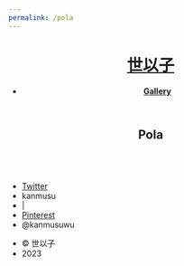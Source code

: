 ```yaml
---
permalink: /pola
---
```


<html>
	<head>
		<title>世以子</title>
		<meta charset="utf-8" />
		<meta name="viewport" content="width=device-width, initial-scale=1, user-scalable=no" />
		<link rel="stylesheet" href="assets/css/main.css" />
		<noscript><link rel="stylesheet" href="assets/css/noscript.css" /></noscript>
	</head>
    <body>
			<header id="header">
				<h1><a href="/">世以子</a></h1>
				<nav>
					<ul>
						<li><b><a href="lewds">Gallery</a></b></li>
					</ul>
				</nav>
			</header>
			<section id="#pola" class="main style3 primary">
				<div class="content">
					<header>
						<h2>Pola</h2>
						<p></p>
					</header>
					<!-- Gallery  -->
						<div class="gallery">
							<article class="from-bottom">
								<a href="images/lewds/pola/0bf42506c6320e523132105db0df544a.png" class="image fit"><img src="images/lewdsthumbs/pola/0bf42506c6320e523132105db0df544a.png" title="" alt="" /></a>
							</article>
							<article class="from-bottom">
								<a href="images/lewds/pola/0f3834c299b613529bdc2d442b50c659.png" class="image fit"><img src="images/lewdsthumbs/pola/0f3834c299b613529bdc2d442b50c659.png" title="" alt="" /></a>
							</article>
							<article class="from-bottom">
								<a href="images/lewds/pola/1b3797cd7c38f2d4806bd7dea45950a8.jpg" class="image fit"><img src="images/lewdsthumbs/pola/1b3797cd7c38f2d4806bd7dea45950a8.png" title="" alt="" /></a>
							</article>
							<article class="from-bottom">
								<a href="images/lewds/pola/2b4935073ce2cdb839c47eb398d99e55.png" class="image fit"><img src="images/lewdsthumbs/pola/2b4935073ce2cdb839c47eb398d99e55.png" title="" alt="" /></a>
							</article>
							<article class="from-bottom">
								<a href="images/lewds/pola/2ed56545ae9b327be27d59a439497685.png" class="image fit"><img src="images/lewdsthumbs/pola/2ed56545ae9b327be27d59a439497685.png" title="" alt="" /></a>
							</article>
							<article class="from-bottom">
								<a href="images/lewds/pola/3c26eb87a0cadda537458cf4558f93e1.jpg" class="image fit"><img src="images/lewdsthumbs/pola/3c26eb87a0cadda537458cf4558f93e1.png" title="" alt="" /></a>
							</article>
							<article class="from-bottom">
								<a href="images/lewds/pola/3d1cb261226807591568bf5b98337b30.jpg" class="image fit"><img src="images/lewdsthumbs/pola/3d1cb261226807591568bf5b98337b30.png" title="" alt="" /></a>
							</article>
							<article class="from-bottom">
								<a href="images/lewds/pola/4e20072e617d5cb47c56ac8f2ae0ecaf.jpg" class="image fit"><img src="images/lewdsthumbs/pola/4e20072e617d5cb47c56ac8f2ae0ecaf.png" title="" alt="" /></a>
							</article>
							<article class="from-bottom">
								<a href="images/lewds/pola/4ec35bac5090b348ad4008949447ad70.jpeg" class="image fit"><img src="images/lewdsthumbs/pola/4ec35bac5090b348ad4008949447ad70.png" title="" alt="" /></a>
							</article>
							<article class="from-bottom">
								<a href="images/lewds/pola/05d891ef6c1cde3defb7ecfd181b6883.png" class="image fit"><img src="images/lewdsthumbs/pola/05d891ef6c1cde3defb7ecfd181b6883.png" title="" alt="" /></a>
							</article>
							<article class="from-bottom">
								<a href="images/lewds/pola/5d24e0b98919d6c1161518c17bc87dd0.jpg" class="image fit"><img src="images/lewdsthumbs/pola/5d24e0b98919d6c1161518c17bc87dd0.png" title="" alt="" /></a>
							</article>
							<article class="from-bottom">
								<a href="images/lewds/pola/5d156e6aba012ac70e2ee081ae69ee4a.jpg" class="image fit"><img src="images/lewdsthumbs/pola/5d156e6aba012ac70e2ee081ae69ee4a.png" title="" alt="" /></a>
							</article>
							<article class="from-bottom">
								<a href="images/lewds/pola/5dd50f488342e8a647d7d89cd1ae36b2.jpg" class="image fit"><img src="images/lewdsthumbs/pola/5dd50f488342e8a647d7d89cd1ae36b2.png" title="" alt="" /></a>
							</article>
							<article class="from-bottom">
								<a href="images/lewds/pola/6f901cde671516147ad850e6f95460ed.jpg" class="image fit"><img src="images/lewdsthumbs/pola/6f901cde671516147ad850e6f95460ed.png" title="" alt="" /></a>
							</article>
							<article class="from-bottom">
								<a href="images/lewds/pola/6fc914d897c84acc37aba7c7fa53689f.jpg" class="image fit"><img src="images/lewdsthumbs/pola/6fc914d897c84acc37aba7c7fa53689f.png" title="" alt="" /></a>
							</article>
							<article class="from-bottom">
								<a href="images/lewds/pola/7cecd12645d771fc494bc4c7bf30a378.jpg" class="image fit"><img src="images/lewdsthumbs/pola/7cecd12645d771fc494bc4c7bf30a378.png" title="" alt="" /></a>
							</article>
							<article class="from-bottom">
								<a href="images/lewds/pola/8d23958c42238543d8e41d27822cdaf4.jpg" class="image fit"><img src="images/lewdsthumbs/pola/8d23958c42238543d8e41d27822cdaf4.png" title="" alt="" /></a>
							</article>
							<article class="from-bottom">
								<a href="images/lewds/pola/009ae3eecb64f2038f57fe9e41294551.png" class="image fit"><img src="images/lewdsthumbs/pola/009ae3eecb64f2038f57fe9e41294551.png" title="" alt="" /></a>
							</article>
							<article class="from-bottom">
								<a href="images/lewds/pola/09dc63652d3e2e32736dd449d4b4b863.png" class="image fit"><img src="images/lewdsthumbs/pola/09dc63652d3e2e32736dd449d4b4b863.png" title="" alt="" /></a>
							</article>
							<article class="from-bottom">
								<a href="images/lewds/pola/9b87d7e33c79900530e1c66bf0e249c4.png" class="image fit"><img src="images/lewdsthumbs/pola/9b87d7e33c79900530e1c66bf0e249c4.png" title="" alt="" /></a>
							</article>
							<article class="from-bottom">
								<a href="images/lewds/pola/9bc76b6c16bdbee5d236eb275bd952a7.jpg" class="image fit"><img src="images/lewdsthumbs/pola/9bc76b6c16bdbee5d236eb275bd952a7.png" title="" alt="" /></a>
							</article>
							<article class="from-bottom">
								<a href="images/lewds/pola/9c143c7c51ea6ec2a72e62c021117c5f.jpg" class="image fit"><img src="images/lewdsthumbs/pola/9c143c7c51ea6ec2a72e62c021117c5f.png" title="" alt="" /></a>
							</article>
							<article class="from-bottom">
								<a href="images/lewds/pola/9c772b64a9603b0fbaeb6650847d7e69.jpg" class="image fit"><img src="images/lewdsthumbs/pola/9c772b64a9603b0fbaeb6650847d7e69.png" title="" alt="" /></a>
							</article>
							<article class="from-bottom">
								<a href="images/lewds/pola/9ce65648ba14c3d93914cf62a09ce0a9.png" class="image fit"><img src="images/lewdsthumbs/pola/9ce65648ba14c3d93914cf62a09ce0a9.png" title="" alt="" /></a>
							</article>
							<article class="from-bottom">
								<a href="images/lewds/pola/12f2432a409c8d874ecf327cc89a9c29.jpg" class="image fit"><img src="images/lewdsthumbs/pola/12f2432a409c8d874ecf327cc89a9c29.png" title="" alt="" /></a>
							</article>
							<article class="from-bottom">
								<a href="images/lewds/pola/17ad7a7913353c6fe70571b580f35d50.jpeg" class="image fit"><img src="images/lewdsthumbs/pola/17ad7a7913353c6fe70571b580f35d50.png" title="" alt="" /></a>
							</article>
							<article class="from-bottom">
								<a href="images/lewds/pola/23ac9c6d15920247c082b932357a0ac2.jpg" class="image fit"><img src="images/lewdsthumbs/pola/23ac9c6d15920247c082b932357a0ac2.png" title="" alt="" /></a>
							</article>
							<article class="from-bottom">
								<a href="images/lewds/pola/24b59d045a4e6b62b34b5eae441f4d32.jpg" class="image fit"><img src="images/lewdsthumbs/pola/24b59d045a4e6b62b34b5eae441f4d32.png" title="" alt="" /></a>
							</article>
							<article class="from-bottom">
								<a href="images/lewds/pola/30d6a38a69d0b055ca2951d686914122.png" class="image fit"><img src="images/lewdsthumbs/pola/30d6a38a69d0b055ca2951d686914122.png" title="" alt="" /></a>
							</article>
							<article class="from-bottom">
								<a href="images/lewds/pola/33b2734303455b272d4962a691c0d9f6.png" class="image fit"><img src="images/lewdsthumbs/pola/33b2734303455b272d4962a691c0d9f6.png" title="" alt="" /></a>
							</article>
							<article class="from-bottom">
								<a href="images/lewds/pola/038fd50c4d99a913baf02ea91bb1f635.png" class="image fit"><img src="images/lewdsthumbs/pola/038fd50c4d99a913baf02ea91bb1f635.png" title="" alt="" /></a>
							</article>
							<article class="from-bottom">
								<a href="images/lewds/pola/39aa517a0a26a245a019517d69cf44f4.jpg" class="image fit"><img src="images/lewdsthumbs/pola/39aa517a0a26a245a019517d69cf44f4.png" title="" alt="" /></a>
							</article>
							<article class="from-bottom">
								<a href="images/lewds/pola/39c8db9984f2b7905027d2c34de733c1.png" class="image fit"><img src="images/lewdsthumbs/pola/39c8db9984f2b7905027d2c34de733c1.png" title="" alt="" /></a>
							</article>
							<article class="from-bottom">
								<a href="images/lewds/pola/46e061360907b5aad2afd5d16e55500f.jpg" class="image fit"><img src="images/lewdsthumbs/pola/46e061360907b5aad2afd5d16e55500f.png" title="" alt="" /></a>
							</article>
							<article class="from-bottom">
								<a href="images/lewds/pola/49d7d72324d9256a1052f1cd9cb9984d.png" class="image fit"><img src="images/lewdsthumbs/pola/49d7d72324d9256a1052f1cd9cb9984d.png" title="" alt="" /></a>
							</article>
							<article class="from-bottom">
								<a href="images/lewds/pola/50be45136dfa4705f592a732e2ce0c78.png" class="image fit"><img src="images/lewdsthumbs/pola/50be45136dfa4705f592a732e2ce0c78.png" title="" alt="" /></a>
							</article>
							<article class="from-bottom">
								<a href="images/lewds/pola/58d2210e05bbed14cfdd3f3877e80235.jpg" class="image fit"><img src="images/lewdsthumbs/pola/58d2210e05bbed14cfdd3f3877e80235.png" title="" alt="" /></a>
							</article>
							<article class="from-bottom">
								<a href="images/lewds/pola/62ab0b0e0b97aebcee938386d06c9b13.png" class="image fit"><img src="images/lewdsthumbs/pola/62ab0b0e0b97aebcee938386d06c9b13.png" title="" alt="" /></a>
							</article>
							<article class="from-bottom">
								<a href="images/lewds/pola/62bb7ac00ccec82efc9fdd5eb6d1e06f.png" class="image fit"><img src="images/lewdsthumbs/pola/62bb7ac00ccec82efc9fdd5eb6d1e06f.png" title="" alt="" /></a>
							</article>
							<article class="from-bottom">
								<a href="images/lewds/pola/65e578230743ab4e72de1312622e0df1.jpg" class="image fit"><img src="images/lewdsthumbs/pola/65e578230743ab4e72de1312622e0df1.png" title="" alt="" /></a>
							</article>
							<article class="from-bottom">
								<a href="images/lewds/pola/70fc76560efcbf6a6fcb4dccf3358145.jpg" class="image fit"><img src="images/lewdsthumbs/pola/70fc76560efcbf6a6fcb4dccf3358145.png" title="" alt="" /></a>
							</article>
							<article class="from-bottom">
								<a href="images/lewds/pola/72a8e98ee75e3338ab07a365642049bc.png" class="image fit"><img src="images/lewdsthumbs/pola/72a8e98ee75e3338ab07a365642049bc.png" title="" alt="" /></a>
							</article>
							<article class="from-bottom">
								<a href="images/lewds/pola/75c3fe859251af94a468ffa3f7240c4b.jpg" class="image fit"><img src="images/lewdsthumbs/pola/75c3fe859251af94a468ffa3f7240c4b.png" title="" alt="" /></a>
							</article>
							<article class="from-bottom">
								<a href="images/lewds/pola/79fc0d4f0783281092c20a43e892e5b9.png" class="image fit"><img src="images/lewdsthumbs/pola/79fc0d4f0783281092c20a43e892e5b9.png" title="" alt="" /></a>
							</article>
							<article class="from-bottom">
								<a href="images/lewds/pola/82d6f44843992970283297d0c45ff0b3.png" class="image fit"><img src="images/lewdsthumbs/pola/82d6f44843992970283297d0c45ff0b3.png" title="" alt="" /></a>
							</article>
							<article class="from-bottom">
								<a href="images/lewds/pola/83fc6ab858d7d10f9be06ccafc5f7430.jpg" class="image fit"><img src="images/lewdsthumbs/pola/83fc6ab858d7d10f9be06ccafc5f7430.png" title="" alt="" /></a>
							</article>
							<article class="from-bottom">
								<a href="images/lewds/pola/89ed81b0eb0747c8b26540d7234e6a84.png" class="image fit"><img src="images/lewdsthumbs/pola/89ed81b0eb0747c8b26540d7234e6a84.png" title="" alt="" /></a>
							</article>
							<article class="from-bottom">
								<a href="images/lewds/pola/92bb8e0e316877cf062f73bd3670c32d.jpg" class="image fit"><img src="images/lewdsthumbs/pola/92bb8e0e316877cf062f73bd3670c32d.png" title="" alt="" /></a>
							</article>
							<article class="from-bottom">
								<a href="images/lewds/pola/342e0c257f05f8358b3bc92b0d2598d5.jpg" class="image fit"><img src="images/lewdsthumbs/pola/342e0c257f05f8358b3bc92b0d2598d5.png" title="" alt="" /></a>
							</article>
							<article class="from-bottom">
								<a href="images/lewds/pola/474c8a8ecf081791255d8021c209c7e3.png" class="image fit"><img src="images/lewdsthumbs/pola/474c8a8ecf081791255d8021c209c7e3.png" title="" alt="" /></a>
							</article>
							<article class="from-bottom">
								<a href="images/lewds/pola/477a3c4d8870eae7222726675f0e899a.png" class="image fit"><img src="images/lewdsthumbs/pola/477a3c4d8870eae7222726675f0e899a.png" title="" alt="" /></a>
							</article>
							<article class="from-bottom">
								<a href="images/lewds/pola/490e47e5ac5c1cb9e66530de964bbb2c.png" class="image fit"><img src="images/lewdsthumbs/pola/490e47e5ac5c1cb9e66530de964bbb2c.png" title="" alt="" /></a>
							</article>
							<article class="from-bottom">
								<a href="images/lewds/pola/534ebece604b8990f66a4ddb7dda6680.jpg" class="image fit"><img src="images/lewdsthumbs/pola/534ebece604b8990f66a4ddb7dda6680.png" title="" alt="" /></a>
							</article>
							<article class="from-bottom">
								<a href="images/lewds/pola/0663d3b7a9c2d60626f4f437a2b9539f.jpg" class="image fit"><img src="images/lewdsthumbs/pola/0663d3b7a9c2d60626f4f437a2b9539f.png" title="" alt="" /></a>
							</article>
							<article class="from-bottom">
								<a href="images/lewds/pola/922cc60b33aab8e320978789a003fa98.jpg" class="image fit"><img src="images/lewdsthumbs/pola/922cc60b33aab8e320978789a003fa98.png" title="" alt="" /></a>
							</article>
							<article class="from-bottom">
								<a href="images/lewds/pola/1536e03b031f02a539778575012c4192.jpg" class="image fit"><img src="images/lewdsthumbs/pola/1536e03b031f02a539778575012c4192.png" title="" alt="" /></a>
							</article>
							<article class="from-bottom">
								<a href="images/lewds/pola/3351bd48f60ca274e6f72d9491c4437b.jpg" class="image fit"><img src="images/lewdsthumbs/pola/3351bd48f60ca274e6f72d9491c4437b.png" title="" alt="" /></a>
							</article>
							<article class="from-bottom">
								<a href="images/lewds/pola/3506ffe821a37b5e20f83514b72f6dc7.png" class="image fit"><img src="images/lewdsthumbs/pola/3506ffe821a37b5e20f83514b72f6dc7.png" title="" alt="" /></a>
							</article>
							<article class="from-bottom">
								<a href="images/lewds/pola/4066f5bdc01a2fbe446b457db4ef31f4.jpg" class="image fit"><img src="images/lewdsthumbs/pola/4066f5bdc01a2fbe446b457db4ef31f4.png" title="" alt="" /></a>
							</article>
							<article class="from-bottom">
								<a href="images/lewds/pola/4516a40d1cd91b10cdfad3872a181598.jpg" class="image fit"><img src="images/lewdsthumbs/pola/4516a40d1cd91b10cdfad3872a181598.png" title="" alt="" /></a>
							</article>
							<article class="from-bottom">
								<a href="images/lewds/pola/5681ca37625e7032c1198fb103a34fff.png" class="image fit"><img src="images/lewdsthumbs/pola/5681ca37625e7032c1198fb103a34fff.png" title="" alt="" /></a>
							</article>
							<article class="from-bottom">
								<a href="images/lewds/pola/6527e3a4585dd89a38bb0f89610bddcd.png" class="image fit"><img src="images/lewdsthumbs/pola/6527e3a4585dd89a38bb0f89610bddcd.png" title="" alt="" /></a>
							</article>
							<article class="from-bottom">
								<a href="images/lewds/pola/8018a131fe4c7869078a9fb984319fdd.png" class="image fit"><img src="images/lewdsthumbs/pola/8018a131fe4c7869078a9fb984319fdd.png" title="" alt="" /></a>
							</article>
							<article class="from-bottom">
								<a href="images/lewds/pola/8424ddb802d1d15e5004645ae614aaba.png" class="image fit"><img src="images/lewdsthumbs/pola/8424ddb802d1d15e5004645ae614aaba.png" title="" alt="" /></a>
							</article>
							<article class="from-bottom">
								<a href="images/lewds/pola/22294d2adc7025e13cbf8ba3d1cb69f4.jpg" class="image fit"><img src="images/lewdsthumbs/pola/22294d2adc7025e13cbf8ba3d1cb69f4.png" title="" alt="" /></a>
							</article>
							<article class="from-bottom">
								<a href="images/lewds/pola/76051e9da42f2a7279978368613dd2d5.jpg" class="image fit"><img src="images/lewdsthumbs/pola/76051e9da42f2a7279978368613dd2d5.png" title="" alt="" /></a>
							</article>
							<article class="from-bottom">
								<a href="images/lewds/pola/80405d125f8434dc8d288b492ec98b16.png" class="image fit"><img src="images/lewdsthumbs/pola/80405d125f8434dc8d288b492ec98b16.png" title="" alt="" /></a>
							</article>
							<article class="from-bottom">
								<a href="images/lewds/pola/2206036fba141ba82e3daf4c8d2005b4.jpg" class="image fit"><img src="images/lewdsthumbs/pola/2206036fba141ba82e3daf4c8d2005b4.png" title="" alt="" /></a>
							</article>
							<article class="from-bottom">
								<a href="images/lewds/pola/a1e5828f210c82cdc5117e45dd3fe3d7.jpg" class="image fit"><img src="images/lewdsthumbs/pola/a1e5828f210c82cdc5117e45dd3fe3d7.png" title="" alt="" /></a>
							</article>
							<article class="from-bottom">
								<a href="images/lewds/pola/a4fe2245ded1d4cb1ef998d81a46145f.jpg" class="image fit"><img src="images/lewdsthumbs/pola/a4fe2245ded1d4cb1ef998d81a46145f.png" title="" alt="" /></a>
							</article>
							<article class="from-bottom">
								<a href="images/lewds/pola/a22bb6f85a9c7588a4807649fbd34463.jpg" class="image fit"><img src="images/lewdsthumbs/pola/a22bb6f85a9c7588a4807649fbd34463.png" title="" alt="" /></a>
							</article>
							<article class="from-bottom">
								<a href="images/lewds/pola/a573a71df9f96bfedbb6fe4171abf3aa.jpg" class="image fit"><img src="images/lewdsthumbs/pola/a573a71df9f96bfedbb6fe4171abf3aa.png" title="" alt="" /></a>
							</article>
							<article class="from-bottom">
								<a href="images/lewds/pola/a598150b7b4fe442d5c5021c59c4706f.jpg" class="image fit"><img src="images/lewdsthumbs/pola/a598150b7b4fe442d5c5021c59c4706f.png" title="" alt="" /></a>
							</article>
							<article class="from-bottom">
								<a href="images/lewds/pola/abd8816ffb6f419982f4887142e49acb.jpg" class="image fit"><img src="images/lewdsthumbs/pola/abd8816ffb6f419982f4887142e49acb.png" title="" alt="" /></a>
							</article>
							<article class="from-bottom">
								<a href="images/lewds/pola/b3e5c3704fc5d316db0b0dce3b64e734.jpg" class="image fit"><img src="images/lewdsthumbs/pola/b3e5c3704fc5d316db0b0dce3b64e734.png" title="" alt="" /></a>
							</article>
							<article class="from-bottom">
								<a href="images/lewds/pola/b6b4a4b2a545b77d277612d4d1aa7167.jpg" class="image fit"><img src="images/lewdsthumbs/pola/b6b4a4b2a545b77d277612d4d1aa7167.png" title="" alt="" /></a>
							</article>
							<article class="from-bottom">
								<a href="images/lewds/pola/b08dbaf3b6f39f01a4e36fa7d843e2b3.png" class="image fit"><img src="images/lewdsthumbs/pola/b08dbaf3b6f39f01a4e36fa7d843e2b3.png" title="" alt="" /></a>
							</article>
							<article class="from-bottom">
								<a href="images/lewds/pola/f6f150403a4b13f9d1e4ac1d7dac520a.png" class="image fit"><img src="images/lewdsthumbs/pola/f6f150403a4b13f9d1e4ac1d7dac520a.png" title="" alt="" /></a>
							</article>
							<article class="from-bottom">
								<a href="images/lewds/pola/b656edf36e7d43a2c9507753b474e296.png" class="image fit"><img src="images/lewdsthumbs/pola/b656edf36e7d43a2c9507753b474e296.png" title="" alt="" /></a>
							</article>
							<article class="from-bottom">
								<a href="images/lewds/pola/bb30b468563ecd9b1ca51d0392cccea7.jpeg" class="image fit"><img src="images/lewdsthumbs/pola/bb30b468563ecd9b1ca51d0392cccea7.png" title="" alt="" /></a>
							</article>
							<article class="from-bottom">
								<a href="images/lewds/pola/bb32d9300e53b1e9faa028ff9c3b8a89.jpg" class="image fit"><img src="images/lewdsthumbs/pola/bb32d9300e53b1e9faa028ff9c3b8a89.png" title="" alt="" /></a>
							</article>
							<article class="from-bottom">
								<a href="images/lewds/pola/c40a83542237452ba4c2ed1b8b00f025.png" class="image fit"><img src="images/lewdsthumbs/pola/c40a83542237452ba4c2ed1b8b00f025.png" title="" alt="" /></a>
							</article>
							<article class="from-bottom">
								<a href="images/lewds/pola/c855eb7c4a7812a1b6aa2b6084ea4e66.png" class="image fit"><img src="images/lewdsthumbs/pola/c855eb7c4a7812a1b6aa2b6084ea4e66.png" title="" alt="" /></a>
							</article>
							<article class="from-bottom">
								<a href="images/lewds/pola/cf4ea8c3ed59d262f85a469d97aed629.jpg" class="image fit"><img src="images/lewdsthumbs/pola/cf4ea8c3ed59d262f85a469d97aed629.png" title="" alt="" /></a>
							</article>
							<article class="from-bottom">
								<a href="images/lewds/pola/d2cb92159ee286ddf4450f51c93cb81d.jpg" class="image fit"><img src="images/lewdsthumbs/pola/d2cb92159ee286ddf4450f51c93cb81d.png" title="" alt="" /></a>
							</article>
							<article class="from-bottom">
								<a href="images/lewds/pola/d04d7353548ceb5ba57b4613d6f00ced.jpg" class="image fit"><img src="images/lewdsthumbs/pola/d04d7353548ceb5ba57b4613d6f00ced.png" title="" alt="" /></a>
							</article>
							<article class="from-bottom">
								<a href="images/lewds/pola/d6af8dc1fda60626fcd092227ab511d9.png" class="image fit"><img src="images/lewdsthumbs/pola/d6af8dc1fda60626fcd092227ab511d9.png" title="" alt="" /></a>
							</article>
							<article class="from-bottom">
								<a href="images/lewds/pola/d456faf02e73bde6219ae9a96e3de756.jpg" class="image fit"><img src="images/lewdsthumbs/pola/d456faf02e73bde6219ae9a96e3de756.png" title="" alt="" /></a>
							</article>
							<article class="from-bottom">
								<a href="images/lewds/pola/d5451f6c135770c5b55142b4af6976e7.jpg" class="image fit"><img src="images/lewdsthumbs/pola/d5451f6c135770c5b55142b4af6976e7.png" title="" alt="" /></a>
							</article>
							<article class="from-bottom">
								<a href="images/lewds/pola/d40281a1ebe2fcad740debd15cb94bfe.png" class="image fit"><img src="images/lewdsthumbs/pola/d40281a1ebe2fcad740debd15cb94bfe.png" title="" alt="" /></a>
							</article>
							<article class="from-bottom">
								<a href="images/lewds/pola/dc299193112d3f3e628dd5eceaba8299.png" class="image fit"><img src="images/lewdsthumbs/pola/dc299193112d3f3e628dd5eceaba8299.png" title="" alt="" /></a>
							</article>
							<article class="from-bottom">
								<a href="images/lewds/pola/e53eefaa0572ee5eb606061bf5a76ee9.jpeg" class="image fit"><img src="images/lewdsthumbs/pola/e53eefaa0572ee5eb606061bf5a76ee9.png" title="" alt="" /></a>
							</article>
							<article class="from-bottom">
								<a href="images/lewds/pola/e2479b1194a272240169927b6c4748b8.jpg" class="image fit"><img src="images/lewdsthumbs/pola/e2479b1194a272240169927b6c4748b8.png" title="" alt="" /></a>
							</article>
							<article class="from-bottom">
								<a href="images/lewds/pola/eafa827b90f691f8a8412f50c41e51ef.png" class="image fit"><img src="images/lewdsthumbs/pola/eafa827b90f691f8a8412f50c41e51ef.png" title="" alt="" /></a>
							</article>
							<article class="from-bottom">
								<a href="images/lewds/pola/ebd85b3094b1ead704cccc36a8fb7277.png" class="image fit"><img src="images/lewdsthumbs/pola/ebd85b3094b1ead704cccc36a8fb7277.png" title="" alt="" /></a>
							</article>
							<article class="from-bottom">
								<a href="images/lewds/pola/f61cc1f20166c10acf622eaee4bdb065.png" class="image fit"><img src="images/lewdsthumbs/pola/f61cc1f20166c10acf622eaee4bdb065.png" title="" alt="" /></a>
							</article>
							<article class="from-bottom">
								<a href="images/lewds/pola/f66d96eba354515330969604d6c4e04a.png" class="image fit"><img src="images/lewdsthumbs/pola/f66d96eba354515330969604d6c4e04a.png" title="" alt="" /></a>
							</article>
							<article class="from-bottom">
								<a href="images/lewds/pola/fa84a16821b3b66be1a0f3d8a628ff17.png" class="image fit"><img src="images/lewdsthumbs/pola/fa84a16821b3b66be1a0f3d8a628ff17.png" title="" alt="" /></a>
							</article>
							<article class="from-bottom">
								<a href="images/lewds/pola/fbf3efabad8daeb92ca438a613981fc2.jpg" class="image fit"><img src="images/lewdsthumbs/pola/fbf3efabad8daeb92ca438a613981fc2.png" title="" alt="" /></a>
							</article>
							<article class="from-bottom">
								<a href="images/lewds/pola/fca953a831d7767f644017cb763290d0.jpg" class="image fit"><img src="images/lewdsthumbs/pola/fca953a831d7767f644017cb763290d0.png" title="" alt="" /></a>
							</article>
							<article class="from-bottom">
								<a href="images/lewds/pola/ffc629f884bbd5168b79c71a520516d9.jpg" class="image fit"><img src="images/lewdsthumbs/pola/ffc629f884bbd5168b79c71a520516d9.png" title="" alt="" /></a>
							</article>
						</div>
				</div>
			</section>
		<footer id="footer">
					<ul class="icons">
						<li><a href="https://discord.gg" class="icon brands fa-discord"><span class="label">Twitter</span></a></li>
						<li>kanmusu</li>
						<li> | </li>
						<li><a href="https://twitter.com/kanmusuwu" class="icon brands fa-twitter"><span class="label">Pinterest</span></a></li>
						<li>@kanmusuwu</li>
					</ul>
					<ul class="menu">
						<li>&copy; 世以子</li><li>2023</li>
					</ul>
			</footer>
		<!-- Scripts -->
			<script src="assets/js/jquery.min.js"></script>
			<script src="assets/js/jquery.poptrox.min.js"></script>
			<script src="assets/js/jquery.scrolly.min.js"></script>
			<script src="assets/js/jquery.scrollex.min.js"></script>
			<script src="assets/js/browser.min.js"></script>
			<script src="assets/js/breakpoints.min.js"></script>
			<script src="assets/js/util.js"></script>
			<script src="assets/js/main.js"></script>
		</body>
</html>